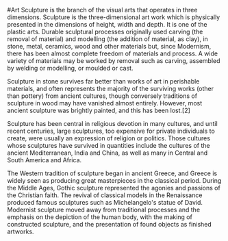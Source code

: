 #Art Sculpture is the branch of the visual arts that operates in three dimensions. Sculpture is the three-dimensional art work which is physically presented in the dimensions of height, width and depth. It is one of the plastic arts. Durable sculptural processes originally used carving (the removal of material) and modelling (the addition of material, as clay), in stone, metal, ceramics, wood and other materials but, since Modernism, there has been almost complete freedom of materials and process. A wide variety of materials may be worked by removal such as carving, assembled by welding or modelling, or moulded or cast.

Sculpture in stone survives far better than works of art in perishable materials, and often represents the majority of the surviving works (other than pottery) from ancient cultures, though conversely traditions of sculpture in wood may have vanished almost entirely. However, most ancient sculpture was brightly painted, and this has been lost.[2]

Sculpture has been central in religious devotion in many cultures, and until recent centuries, large sculptures, too expensive for private individuals to create, were usually an expression of religion or politics. Those cultures whose sculptures have survived in quantities include the cultures of the ancient Mediterranean, India and China, as well as many in Central and South America and Africa.

The Western tradition of sculpture began in ancient Greece, and Greece is widely seen as producing great masterpieces in the classical period. During the Middle Ages, Gothic sculpture represented the agonies and passions of the Christian faith. The revival of classical models in the Renaissance produced famous sculptures such as Michelangelo's statue of David. Modernist sculpture moved away from traditional processes and the emphasis on the depiction of the human body, with the making of constructed sculpture, and the presentation of found objects as finished artworks.
